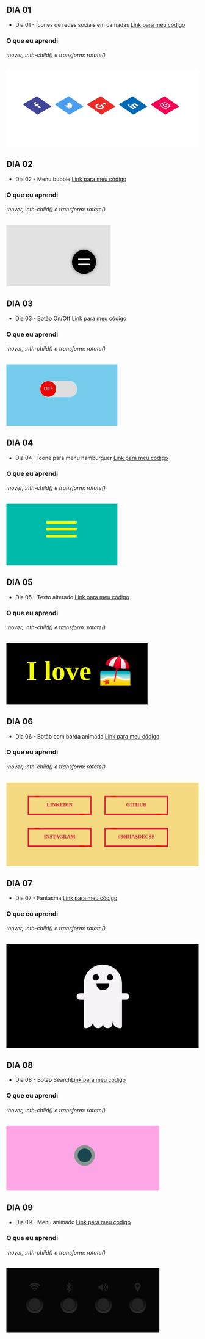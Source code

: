 ## DIA 01 
* Dia 01 - Ícones de redes sociais em camadas <a href="https://github.com/bbarbarafarias/30diasDeCSS/tree/master/Desafios/Dia%2001">Link para meu código</a>
### O que eu aprendi 
###### :hover, :nth-child() e transform: rotate()
![dia 01](https://github.com/bbarbarafarias/30diasDeCSS/blob/master/Desafios/Dia%2001/dia01.gif)

## DIA 02
* Dia 02 - Menu bubble <a href="https://github.com/bbarbarafarias/30diasDeCSS/tree/master/Desafios/Dia%2002">Link para meu código</a>
### O que eu aprendi 
###### :hover, :nth-child() e transform: rotate()
![dia 02](https://github.com/bbarbarafarias/30diasDeCSS/blob/master/Desafios/Dia%2002/dia02.gif)

## DIA 03
* Dia 03 - Botão On/Off <a href="https://github.com/bbarbarafarias/30diasDeCSS/tree/master/Desafios/Dia%2003">Link para meu código</a>
### O que eu aprendi 
###### :hover, :nth-child() e transform: rotate()
![dia 03](https://github.com/bbarbarafarias/30diasDeCSS/blob/master/Desafios/Dia%2003/dia03.gif)

## DIA 04
* Dia 04 - Ícone para menu hamburguer <a href="https://github.com/bbarbarafarias/30diasDeCSS/tree/master/Desafios/Dia%2004">Link para meu código</a>
### O que eu aprendi 
###### :hover, :nth-child() e transform: rotate()
![dia 04](https://github.com/bbarbarafarias/30diasDeCSS/blob/master/Desafios/Dia%2004/dia04.gif)

## DIA 05
* Dia 05 - Texto alterado <a href="https://github.com/bbarbarafarias/30diasDeCSS/tree/master/Desafios/Dia%2005">Link para meu código</a>
### O que eu aprendi 
###### :hover, :nth-child() e transform: rotate()
![dia 05](https://github.com/bbarbarafarias/30diasDeCSS/blob/master/Desafios/Dia%2005/dia05.gif)

## DIA 06
* Dia 06 - Botão com borda animada <a href="https://github.com/bbarbarafarias/30diasDeCSS/tree/master/Desafios/Dia%2006">Link para meu código</a>
### O que eu aprendi 
###### :hover, :nth-child() e transform: rotate()
![dia 06](https://github.com/bbarbarafarias/30diasDeCSS/blob/master/Desafios/Dia%2006/dia06.gif)

## DIA 07
* Dia 07 - Fantasma <a href="https://github.com/bbarbarafarias/30diasDeCSS/tree/master/Desafios/Dia%2007">Link para meu código</a>
### O que eu aprendi 
###### :hover, :nth-child() e transform: rotate()
![dia 07](https://github.com/bbarbarafarias/30diasDeCSS/blob/master/Desafios/Dia%2007/dia07.gif)

## DIA 08
* Dia 08 - Botão Search<a href="https://github.com/bbarbarafarias/30diasDeCSS/tree/master/Desafios/Dia%2008">Link para meu código</a>
### O que eu aprendi 
###### :hover, :nth-child() e transform: rotate()
![dia 08](https://github.com/bbarbarafarias/30diasDeCSS/blob/master/Desafios/Dia%2008/dia08.gif)

## DIA 09
* Dia 09 - Menu animado <a href="https://github.com/bbarbarafarias/30diasDeCSS/tree/master/Desafios/Dia%2009">Link para meu código</a>
### O que eu aprendi 
###### :hover, :nth-child() e transform: rotate()
![dia 09](https://github.com/bbarbarafarias/30diasDeCSS/blob/master/Desafios/Dia%2009/dia09.gif)

